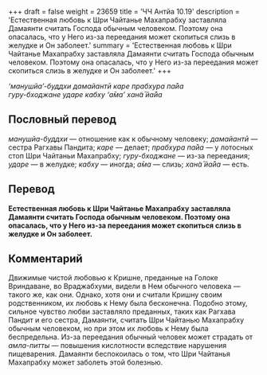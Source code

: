+++
draft = false
weight = 23659
title = 'ЧЧ Антйа 10.19'
description = 'Естественная любовь к Шри Чайтанье Махапрабху заставляла Дамаянти считать Господа обычным человеком. Поэтому она опасалась, что у Него из-за переедания может скопиться слизь в желудке и Он заболеет.'
summary = 'Естественная любовь к Шри Чайтанье Махапрабху заставляла Дамаянти считать Господа обычным человеком. Поэтому она опасалась, что у Него из-за переедания может скопиться слизь в желудке и Он заболеет.'
+++

_‘манушйа’-буддхи дамайантӣ каре прабхура па̄йа  
гуру-бходжане ударе кабху ‘а̄ма’ хан̃а̄ йа̄йа_

## Пословный перевод

_манушйа_\-_буддхи_ — отношение как к обычному человеку; _дамайантӣ_ — сестра Рагхавы Пандита; _каре_ — делает; _прабхура_ _па̄йа_ — у лотосных стоп Шри Чайтаньи Махапрабху; _гуру_\-_бходжане_ — из-за переедания; _ударе_ — в желудке; _кабху_ — иногда; _а̄ма_ — слизь; _хан̃а̄_ _йа̄йа_ — есть.

## Перевод

**Естественная любовь к Шри Чайтанье Махапрабху заставляла Дамаянти считать Господа обычным человеком. Поэтому она опасалась, что у Него из-за переедания может скопиться слизь в желудке и Он заболеет.**

## Комментарий

Движимые чистой любовью к Кришне, преданные на Голоке Вриндаване, во Враджабхуми, видели в Нем обычного человека — такого же, как они. Однако, хотя они и считали Кришну своим родственником, их любовь к Нему была бесконечна. Подобно этому, сильное чувство любви заставляло преданных, таких как Рагхава Пандит и его сестра, Дамаянти, считать Шри Чайтанью Махапрабху обычным человеком, но при этом их любовь к Нему была беспредельна. Из-за переедания обычный человек может страдать от _амла-питты_ — повышения кислотности вследствие нарушения пищеварения. Дамаянти беспокоилась о том, что Шри Чайтанья Махапрабху может заболеть этой болезнью.
